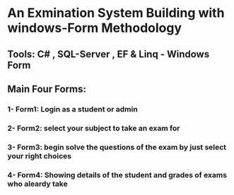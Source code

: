 # An Exmination System Building with windows-Form Methodology
## Tools: C# , SQL-Server , EF & Linq - Windows Form
## Main Four Forms:
### 1- Form1: Login as a student or admin
### 2- Form2: select your subject to take an exam for 
### 3- Form3: begin solve the questions of the exam by just select your right choices
### 4- Form4: Showing details of the student and grades of exams who aleardy take
